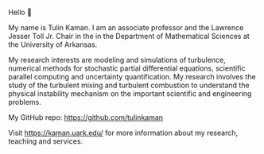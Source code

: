 Hello 👋  

My name is Tulin Kaman. I am an associate professor and the Lawrence Jesser Toll Jr. Chair in the in the Department of Mathematical Sciences at the University of Arkansas. 

My research interests are modeling and simulations of turbulence, numerical methods for stochastic partial differential equations, scientific parallel computing and uncertainty quantification. My research involves the study of the turbulent mixing and turbulent combustion to understand the physical instability mechanism on the important scientific and engineering problems. 

My GitHub repo: https://github.com/tulinkaman 

Visit https://kaman.uark.edu/ for more information about my research, teaching and services. 

<!---
tulinkaman/tulinkaman is a ✨ special ✨ repository because its `README.md` (this file) appears on your GitHub profile.
You can click the Preview link to take a look at your changes.
--->
